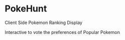 # PokeHunt

Client Side Pokemon Ranking Display

Interactive to vote the preferences of Popular Pokemon
